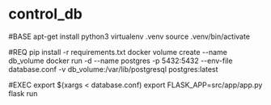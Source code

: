 # control_db

#BASE
apt-get install python3
virtualenv .venv
source .venv/bin/activate

#REQ
pip install -r requirements.txt
docker volume create --name db_volume
docker run -d --name postgres -p 5432:5432 --env-file database.conf -v db_volume:/var/lib/postgresql postgres:latest

#EXEC
export $(xargs < database.conf)
export FLASK_APP=src/app/app.py
flask run